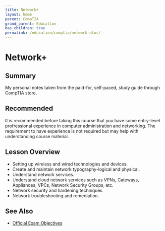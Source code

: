```yaml
---
title: Network+
layout: home
parent: CompTIA
grand_parent: Education
has_children: true
permalink: /education/comptia/network-plus/
---
```


# Network+

## Summary

My personal notes taken from the paid-for, self-paced, study guide through CompTIA store.

## Recommended

It is recommended before taking this course that you have some entry-level profressional experience in computer administration and networking. The requirement to have experience is not required but may help with understanding course material.

## Lesson Overview

- Setting up wireless and wired technologies and devices.
- Create and maintain network typography-logical and physical.
- Understand network services.
- Understand cloud network services such as VPNs, Gateways, Appliances, VPCs, Network Security Groups, etc.
- Network security and hardening techniques.
- Network troubleshooting and remediation.

## See Also

- [Official Exam Objectives](https://www.comptia.org/training/resources/exam-objectives)
